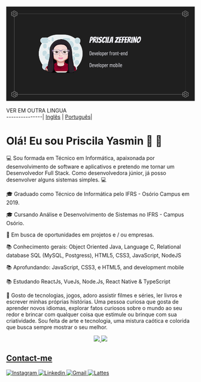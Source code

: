 ![](https://github.com/PriscilaZeferino/PriscilaZeferino/blob/master/cover.png)

VER EM OUTRA LINGUA   
---------------| 
[Inglês](https://github.com/PriscilaZeferino/PriscilaZeferino/)                            | 
[Português](https://github.com/PriscilaZeferino/PriscilaZeferino/blob/master/READMEPTBR.md)| 


# Olá! Eu sou Priscila Yasmin 👋 👋

:computer:  Sou formada em Técnico em Informática, apaixonada por desenvolvimento de software e aplicativos e pretendo me tornar um Desenvolvedor Full Stack. Como desenvolvedora júnior, já posso desenvolver alguns sistemas simples. :computer:

:mortar_board: Graduado como Técnico de Informática pelo IFRS - Osório Campus em 2019.

:mortar_board:  Cursando Análise e Desenvolvimento de Sistemas no IFRS - Campus Osório.

:office:  Em busca de oportunidades em projetos e / ou empresas.

:books:  Conhecimento gerais: Object Oriented Java, Language C, Relational database SQL (MySQL, Postgress), HTML5, CSS3, JavaScript, NodeJS

:books:  Aprofundando: JavaScript, CSS3, e HTML5, and development mobile

:books:  Estudando ReactJs, VueJs, Node.Js, React Native & TypeScript

💬  Gosto de tecnologias, jogos, adoro assistir filmes e séries, ler livros e escrever minhas próprias histórias. Uma pessoa curiosa que gosta de aprender novos idiomas, explorar fatos curiosos sobre o mundo ao seu redor e brincar com qualquer coisa que estimule ou brinque com sua criatividade. Sou feita de arte e tecnologia, uma mistura caótica e colorida que busca sempre mostrar o seu melhor.
 
<div align="center">
  <a href="https://github.com/PriscilaZeferino">
  <img height="180em" src="https://github-readme-stats.vercel.app/api?username=priscilazeferino&show_icons=true&theme=midnight-purple"/>
  <img height="180em" src="https://github-readme-stats.vercel.app/api/top-langs/?username=PriscilaZeferino&layout=compact&theme=midnight-purple&width:494&heigth:99%"/>
</div>

## Contact-me

![Instagram](https://img.shields.io/badge/-Instagram-6a0dad?style=for-the-badge&logo=Instagram&logoColor=d0b4dc&link=https://www.instagram.com/devgirl_pri)
![Linkedin](https://img.shields.io/badge/-Linkedin-6a0dad?style=for-the-badge&logo=Linkedin&logoColor=d0b4dc&link=https://www.linkedin.com/in/priscila-yasmin-da-rocha-zeferino-594b5b175/)
![Gmail](https://img.shields.io/badge/-Gmail-6a0dad?style=for-the-badge&logo=Gmail&logoColor=d0b4dc&link=mailto:priscila.zeferino23@gmail.com)
![Lattes](https://img.shields.io/badge/-Lattes-6a0dad?style=for-the-badge&logo=Lattes&logoColor=d0b4dc&link=http://lattes.cnpq.br/0649886104585536)
